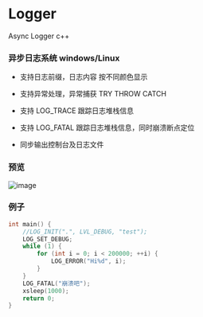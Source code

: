 # Logger

Async Logger  c++

### 异步日志系统 windows/Linux
* 支持日志前缀，日志内容 按不同颜色显示

* 支持异常处理，异常捕获 TRY THROW CATCH

* 支持 LOG_TRACE 跟踪日志堆栈信息

* 支持 LOG_FATAL 跟踪日志堆栈信息，同时崩溃断点定位

* 同步输出控制台及日志文件

### 预览
![image](https://github.com/chengwuloo/Logger/blob/main/example.png)

### 例子

```c++
int main() {
	//LOG_INIT(".", LVL_DEBUG, "test");
	LOG_SET_DEBUG;
	while (1) {
		for (int i = 0; i < 200000; ++i) {
			LOG_ERROR("Hi%d", i);
		}
	}
	LOG_FATAL("崩溃吧");
	xsleep(1000);
	return 0;
}
```
